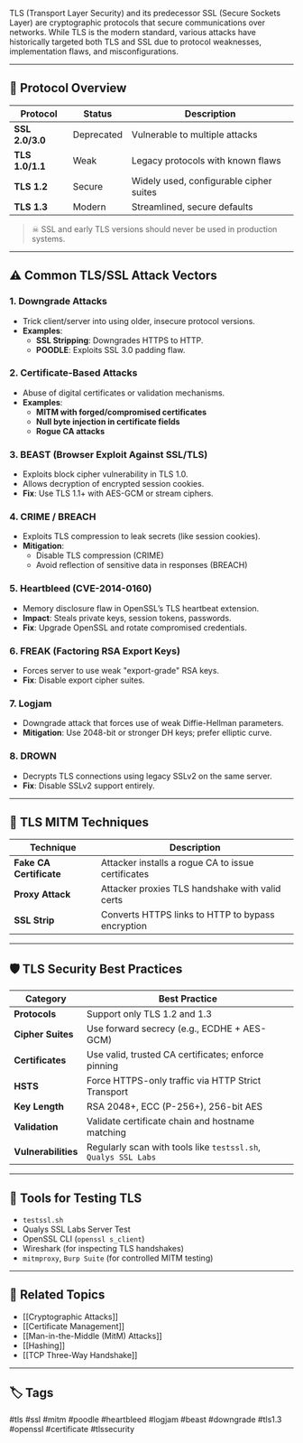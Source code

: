 TLS (Transport Layer Security) and its predecessor SSL (Secure Sockets Layer) are cryptographic protocols that secure communications over networks. While TLS is the modern standard, various attacks have historically targeted both TLS and SSL due to protocol weaknesses, implementation flaws, and misconfigurations.

---

## 📜 Protocol Overview

| Protocol | Status      | Description                           |
|----------|-------------|---------------------------------------|
| **SSL 2.0/3.0** | Deprecated | Vulnerable to multiple attacks         |
| **TLS 1.0/1.1** | Weak       | Legacy protocols with known flaws     |
| **TLS 1.2**     | Secure     | Widely used, configurable cipher suites |
| **TLS 1.3**     | Modern     | Streamlined, secure defaults          |

> ☠ SSL and early TLS versions should never be used in production systems.

---

## ⚠️ Common TLS/SSL Attack Vectors

### 1. **Downgrade Attacks**
- Trick client/server into using older, insecure protocol versions.
- **Examples**:
  - **SSL Stripping**: Downgrades HTTPS to HTTP.
  - **POODLE**: Exploits SSL 3.0 padding flaw.

### 2. **Certificate-Based Attacks**
- Abuse of digital certificates or validation mechanisms.
- **Examples**:
  - **MITM with forged/compromised certificates**
  - **Null byte injection in certificate fields**
  - **Rogue CA attacks**

### 3. **BEAST (Browser Exploit Against SSL/TLS)**
- Exploits block cipher vulnerability in TLS 1.0.
- Allows decryption of encrypted session cookies.
- **Fix**: Use TLS 1.1+ with AES-GCM or stream ciphers.

### 4. **CRIME / BREACH**
- Exploits TLS compression to leak secrets (like session cookies).
- **Mitigation**:
  - Disable TLS compression (CRIME)
  - Avoid reflection of sensitive data in responses (BREACH)

### 5. **Heartbleed (CVE-2014-0160)**
- Memory disclosure flaw in OpenSSL’s TLS heartbeat extension.
- **Impact**: Steals private keys, session tokens, passwords.
- **Fix**: Upgrade OpenSSL and rotate compromised credentials.

### 6. **FREAK (Factoring RSA Export Keys)**
- Forces server to use weak "export-grade" RSA keys.
- **Fix**: Disable export cipher suites.

### 7. **Logjam**
- Downgrade attack that forces use of weak Diffie-Hellman parameters.
- **Mitigation**: Use 2048-bit or stronger DH keys; prefer elliptic curve.

### 8. **DROWN**
- Decrypts TLS connections using legacy SSLv2 on the same server.
- **Fix**: Disable SSLv2 support entirely.

---

## 🧩 TLS MITM Techniques

| Technique              | Description                                      |
|------------------------|--------------------------------------------------|
| **Fake CA Certificate**| Attacker installs a rogue CA to issue certificates |
| **Proxy Attack**       | Attacker proxies TLS handshake with valid certs  |
| **SSL Strip**          | Converts HTTPS links to HTTP to bypass encryption|

---

## 🛡 TLS Security Best Practices

| Category        | Best Practice                                       |
|-----------------|-----------------------------------------------------|
| **Protocols**    | Support only TLS 1.2 and 1.3                        |
| **Cipher Suites**| Use forward secrecy (e.g., ECDHE + AES-GCM)         |
| **Certificates** | Use valid, trusted CA certificates; enforce pinning |
| **HSTS**         | Force HTTPS-only traffic via HTTP Strict Transport |
| **Key Length**   | RSA 2048+, ECC (P-256+), 256-bit AES                |
| **Validation**   | Validate certificate chain and hostname matching   |
| **Vulnerabilities**| Regularly scan with tools like `testssl.sh`, `Qualys SSL Labs` |

---

## 🧪 Tools for Testing TLS

- `testssl.sh`
- Qualys SSL Labs Server Test
- OpenSSL CLI (`openssl s_client`)
- Wireshark (for inspecting TLS handshakes)
- `mitmproxy`, `Burp Suite` (for controlled MITM testing)

---

## 🧩 Related Topics

- [[Cryptographic Attacks]]
- [[Certificate Management]]
- [[Man-in-the-Middle (MitM) Attacks]]
- [[Hashing]]
- [[TCP Three-Way Handshake]]

---

## 🏷 Tags

#tls #ssl #mitm #poodle #heartbleed #logjam #beast #downgrade #tls1.3 #openssl #certificate #tlssecurity

